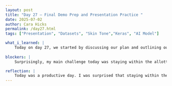 ```yaml
---
layout: post
title: "Day 27 – Final Demo Prep and Presentation Practice "
date: 2025-07-02
author: Cara Hicks
permalink: /day27.html
tags: ["Presentation", "Datasets", "Skin Tone","Keras", "AI Model"]

what_i_learned: |
    Today on day 27, we started by discussing our plan and outlining our tasks for the day. We began with a code review session in preparation for the demo video that will be part of our presentation slides. To ensure everything fit within our allotted time, we practiced and timed the demo segment alongside our full presentation. Following this, we rehearsed the entire presentation, keeping it under the 20 minute limit including the demo video. After lunch, we recorded our live demo and integrated the final video into our slide deck. Once everything was assembled, we completed a full run-through of the presentation. We made sure to ask our teacher and mentor for feedback and also requested potential test questions to help us prepare. As usual, we ended the day by writing our daily blog post.
    
blockers: |
    Surprisingly, my main challenge today was staying within the allotted time limit. I originally thought it would be difficult to speak for a full 20 minutes, but it turned out to be the opposite, I found we went over time more easily than expected.

reflection: |
    Today was a productive day. I was surprised that staying within the allotted time turned out to be our biggest challenge. We had to condense a lot of information and focus on giving clear, concise explanations in both the demo video and the presentation. To prepare for any follow up questions or missed points, we made sure we fully understood everything we were presenting. I'm feeling a bit nervous about tomorrow’s presentation, but also excited to share what we’ve been working on.
---
```

